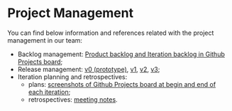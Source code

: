 # Project Management

You can find below information and references related with the project management in our team:

* Backlog management: [Product backlog and Iteration backlog in Github Projects board](https://github.com/LEIC-ES-2021-22/2LEIC09T2/projects/1);
* Release management: [v0 (prototype)](../../process/architecture-and-design/vertical_prototype.md), [v1](https://github.com/LEIC-ES-2021-22/2LEIC09T2/releases/tag/v1), [v2](https://github.com/LEIC-ES-2021-22/2LEIC09T2/releases/tag/v2), [v3](https://github.com/LEIC-ES-2021-22/2LEIC09T2/releases/tag/v3);
* Iteration planning and retrospectives:
    * plans: [screenshots of Github Projects board at begin and end of each iteration](../../process/project-management/plans.md);
    * retrospectives: [meeting notes](../../process/project-management/retrospectives.md).

